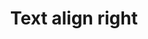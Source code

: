 ---
title: Text align right
tags: ["text", "align", "right", "right-aligned", "end", "finish", "conclude"]
icon: text-align-right
svg: '<svg xmlns="http://www.w3.org/2000/svg" width="24" height="24" fill="none" viewBox="0 0 24 24" stroke-width="1.5" stroke-linecap="round" stroke-linejoin="round" stroke="currentColor"><path d="M4.5 6h15m-10 4h10m-15 4h15m-10 4h10"/></svg>'
---